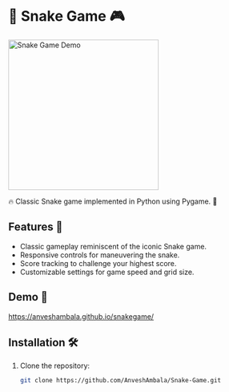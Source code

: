 # 🐍 Snake Game 🎮

<img src="https://gifdb.com/images/high/animated-snake-it-make-it-3a3pd0wfrnb3mtu0.gif" alt="Snake Game Demo" width="300"/>

🔥 Classic Snake game implemented in Python using Pygame. 🎉

## Features 🚀

- Classic gameplay reminiscent of the iconic Snake game.
- Responsive controls for maneuvering the snake.
- Score tracking to challenge your highest score.
- Customizable settings for game speed and grid size.

## Demo 🎥

https://anveshambala.github.io/snakegame/


## Installation 🛠️

1. Clone the repository:

   ```bash
   git clone https://github.com/AnveshAmbala/Snake-Game.git

